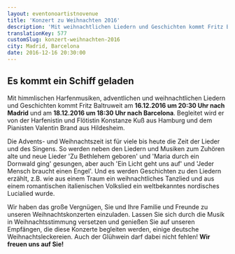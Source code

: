 ```yaml
---
layout: eventonoartistnovenue
title: 'Konzert zu Weihnachten 2016'
description: 'Mit weihnachtlichen Liedern und Geschichten kommt Fritz Baltruweit am 16.12.2016 nach Madrid und am 18.12.2016 nach Barcelona. Lassen Sie sich in Weihnachtsstimmung versetzen und genießen Sie auf unseren Empfängen einige deutsche Weihnachtsleckereien. Wir freuen uns auf Sie!'
translationKey: 577
customSlug: konzert-weihnachten-2016
city: Madrid, Barcelona
date: 2016-12-16 20:30:00
---
```


<h2>Es kommt ein Schiff geladen </h2>

Mit himmlischen Harfenmusiken, adventlichen und weihnachtlichen Liedern und Geschichten kommt Fritz Baltruweit am <strong>16.12.2016 um 20:30 Uhr nach Madrid</strong> und am <strong>18.12.2016 um 18:30 Uhr nach Barcelona</strong>. Begleitet wird er von der Harfenistin und Flötistin Konstanze Kuß aus Hamburg und dem Pianisten Valentin Brand aus Hildesheim.

Die Advents- und Weihnachtszeit ist für viele bis heute die Zeit der Lieder und des Singens. So werden neben den Liedern und Musiken zum Zuhören alte und neue Lieder 'Zu Bethlehem geboren' und 'Maria durch ein Dornwald ging' gesungen, aber auch 'Ein Licht geht uns auf' und 'Jeder Mensch braucht einen Engel'. Und es werden Geschichten zu den Liedern erzählt, z.B. wie aus einem Traum ein weihnachtliches Tanzlied und aus einem romantischen italienischen Volkslied ein weltbekanntes nordisches Lucialied wurde.

Wir haben das große Vergnügen, Sie und Ihre Familie und Freunde zu unseren Weihnachtskonzerten einzuladen. Lassen Sie sich durch die Musik in Weihnachtsstimmung versetzen und genießen Sie auf unseren Empfängen, die diese Konzerte begleiten werden, einige deutsche Weihnachtsleckereien. Auch der Glühwein darf dabei nicht fehlen! <strong>Wir freuen uns auf Sie!</strong>
